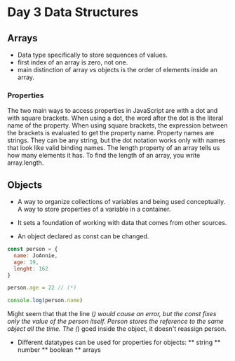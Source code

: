 # Day 3 Data Structures

## Arrays

* Data type specifically to store sequences of values.
* first index of an array is zero, not one.
* main distinction of array vs objects is the order of elements inside an array.

### Properties

The two main ways to access properties in JavaScript are with a dot and with square brackets. 
When using a dot, the word after the dot is the literal name of the property. When using square brackets, the expression between the brackets is evaluated to get the property name.
Property names are strings. They can be any string, but the dot notation works only with names that look like valid binding names.
The length property of an array tells us how many elements it has. To find the length of an array, you write array.length. 

## Objects

* A way to organize collections of variables and being used conceptually. A way to store properties of a variable in a container.
* It sets a foundation of working with data that comes from other sources.

* An object declared as const can be changed.

```javascript
const person = {
  name: JoAnnie,
  age: 19,
  lenght: 162
}

person.age = 22 // (*)

console.log(person.name)
```
Might seem that that the line (*) would cause an error, but the const fixes only the value of the person itself. Person stores the reference to the same object all the time. The (*) goed inside the object, it doesn't reassign person.

* Different datatypes can be used for properties for objects:
** string
** number
** boolean
** arrays
